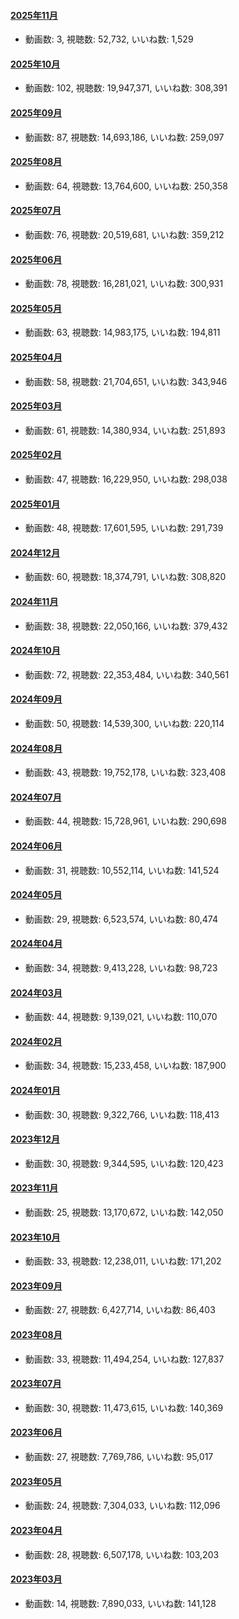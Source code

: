 #### [2025年11月](videos/202511 "wikilink")

-   動画数: 3, 視聴数: 52,732, いいね数: 1,529

#### [2025年10月](videos/202510 "wikilink")

-   動画数: 102, 視聴数: 19,947,371, いいね数: 308,391

#### [2025年09月](videos/202509 "wikilink")

-   動画数: 87, 視聴数: 14,693,186, いいね数: 259,097

#### [2025年08月](videos/202508 "wikilink")

-   動画数: 64, 視聴数: 13,764,600, いいね数: 250,358

#### [2025年07月](videos/202507 "wikilink")

-   動画数: 76, 視聴数: 20,519,681, いいね数: 359,212

#### [2025年06月](videos/202506 "wikilink")

-   動画数: 78, 視聴数: 16,281,021, いいね数: 300,931

#### [2025年05月](videos/202505 "wikilink")

-   動画数: 63, 視聴数: 14,983,175, いいね数: 194,811

#### [2025年04月](videos/202504 "wikilink")

-   動画数: 58, 視聴数: 21,704,651, いいね数: 343,946

#### [2025年03月](videos/202503 "wikilink")

-   動画数: 61, 視聴数: 14,380,934, いいね数: 251,893

#### [2025年02月](videos/202502 "wikilink")

-   動画数: 47, 視聴数: 16,229,950, いいね数: 298,038

#### [2025年01月](videos/202501 "wikilink")

-   動画数: 48, 視聴数: 17,601,595, いいね数: 291,739

#### [2024年12月](videos/202412 "wikilink")

-   動画数: 60, 視聴数: 18,374,791, いいね数: 308,820

#### [2024年11月](videos/202411 "wikilink")

-   動画数: 38, 視聴数: 22,050,166, いいね数: 379,432

#### [2024年10月](videos/202410 "wikilink")

-   動画数: 72, 視聴数: 22,353,484, いいね数: 340,561

#### [2024年09月](videos/202409 "wikilink")

-   動画数: 50, 視聴数: 14,539,300, いいね数: 220,114

#### [2024年08月](videos/202408 "wikilink")

-   動画数: 43, 視聴数: 19,752,178, いいね数: 323,408

#### [2024年07月](videos/202407 "wikilink")

-   動画数: 44, 視聴数: 15,728,961, いいね数: 290,698

#### [2024年06月](videos/202406 "wikilink")

-   動画数: 31, 視聴数: 10,552,114, いいね数: 141,524

#### [2024年05月](videos/202405 "wikilink")

-   動画数: 29, 視聴数: 6,523,574, いいね数: 80,474

#### [2024年04月](videos/202404 "wikilink")

-   動画数: 34, 視聴数: 9,413,228, いいね数: 98,723

#### [2024年03月](videos/202403 "wikilink")

-   動画数: 44, 視聴数: 9,139,021, いいね数: 110,070

#### [2024年02月](videos/202402 "wikilink")

-   動画数: 34, 視聴数: 15,233,458, いいね数: 187,900

#### [2024年01月](videos/202401 "wikilink")

-   動画数: 30, 視聴数: 9,322,766, いいね数: 118,413

#### [2023年12月](videos/202312 "wikilink")

-   動画数: 30, 視聴数: 9,344,595, いいね数: 120,423

#### [2023年11月](videos/202311 "wikilink")

-   動画数: 25, 視聴数: 13,170,672, いいね数: 142,050

#### [2023年10月](videos/202310 "wikilink")

-   動画数: 33, 視聴数: 12,238,011, いいね数: 171,202

#### [2023年09月](videos/202309 "wikilink")

-   動画数: 27, 視聴数: 6,427,714, いいね数: 86,403

#### [2023年08月](videos/202308 "wikilink")

-   動画数: 33, 視聴数: 11,494,254, いいね数: 127,837

#### [2023年07月](videos/202307 "wikilink")

-   動画数: 30, 視聴数: 11,473,615, いいね数: 140,369

#### [2023年06月](videos/202306 "wikilink")

-   動画数: 27, 視聴数: 7,769,786, いいね数: 95,017

#### [2023年05月](videos/202305 "wikilink")

-   動画数: 24, 視聴数: 7,304,033, いいね数: 112,096

#### [2023年04月](videos/202304 "wikilink")

-   動画数: 28, 視聴数: 6,507,178, いいね数: 103,203

#### [2023年03月](videos/202303 "wikilink")

-   動画数: 14, 視聴数: 7,890,033, いいね数: 141,128

